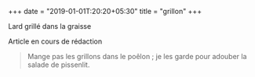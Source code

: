 +++
date = "2019-01-01T:20:20+05:30"
title = "grillon"
+++

Lard grillé dans la graisse
<!--more-->
Article en cours de rédaction

> Mange pas les grillons dans le poêlon ; je les garde pour adouber la salade de pissenlit.
